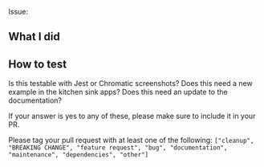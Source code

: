 Issue:

## What I did

## How to test

Is this testable with Jest or Chromatic screenshots?
Does this need a new example in the kitchen sink apps?
Does this need an update to the documentation?

If your answer is yes to any of these, please make sure to include it in your PR.

Please tag your pull request with at least one of the following:
`["cleanup", "BREAKING CHANGE", "feature request", "bug", "documentation", "maintenance", "dependencies", "other"]`
